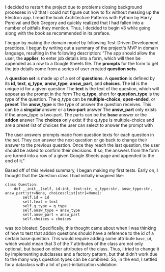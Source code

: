 I decided to restart the project due to problems closing background processes in v2 that I could not figure out how to fix without messing up the Electron app. I read the book Architecture Patterns with Python by Harry Percival and Bob Gregory and quickly realized that I had fallen into a number of pitfalls they mention. Thus, I decided to begin v3 while going along with the book as recommended in its preface.

I began by making the domain model by following Test-Driven Development practices. I begun by writing out a summary of the project's MVP in domain language, resulting in the following description:
"The app should allow the user, the **applier**, to enter job details into a form, which will then be appended as a row to a Google Sheets file. The **prompts** for the form to get the job details come from a series of user created **question sets**.

A **question set** is made up of a set of **questions**. A **question** is defined by its **id**, **text**, **q_type**, **answ_type**, **answ_part**, and **choices**.
The **id** is the unique id for a given question
The **text** is the text of the question, which will appear as the prompt in the form
The **q_type**, short for **question_type** is the type of the question. The q_type can be **multiple-choice**, **open-ended**, or **preset**
The **answ_type** is the type of answer the question receives. This can be a **singular** answer or a **two-part** answer
The **answ_part** only exists if the answ_type is two-part. The parts can be the **base** answer or the **addon** answer
The **choices** only exist if the q_type is multiple-choice and are a preset list of choices the user can select to answer the prompt with

The user answers prompts made from question texts for each question in the set. They can answer the next question or go back to change their answer to the previous question. Once they reach the last question, the user should be asked to confirm their decisions. If so, the answers from the form are turned into a row of a given Google Sheets page and appended to the end of it."

Based off of this revised summary, I began making my first tests. Early on, I thought that the Question class I had initially imagined like:
```
class Question:
    def __init__(self, id:int, text:str, q_type:str, answ_type:str, answ_part:str=None, choices:list[str]=None):
        self.id = id
        self.text = text
        self.q_type = q_type
        self.answ_type = answ_type
        self.answ_part = answ_part
        self.choices = choices
```
was too bloated. Specifically, this thought came about when I was thinking of how to test that addon questions should have a reference to the id of a certain base question. This would require adding some attribute `base_id`, which would mean that 3 of the 7 attributes of the class are not only optional, but based on other attributes of the class. Thus, I tried to change it by implementing subclasses and a factory pattern, but that didn't work due to the many ways question types can be combined. So, in the end, I settled for a dataclass with a lot of post-initialization validation.
